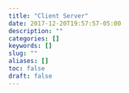 ```yaml
---
title: "Client Server"
date: 2017-12-20T19:57:57-05:00
description: ""
categories: []
keywords: []
slug: ""
aliases: []
toc: false
draft: false
---
```

